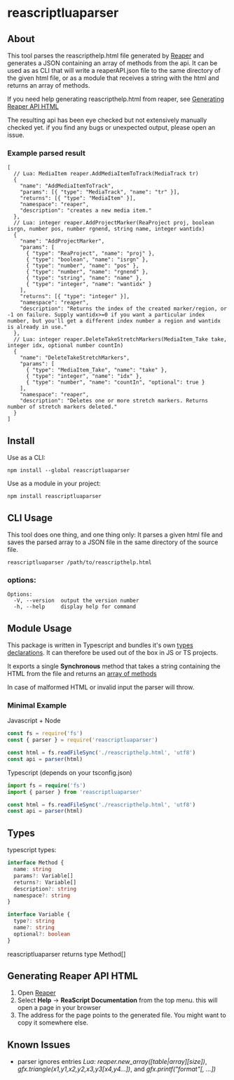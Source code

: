 # reascriptluaparser

## About

This tool parses the reascripthelp.html file generated by [Reaper](https://www.reaper.fm/) and generates a JSON containing an array of methods from the api. It can be used as as CLI that will write a reaperAPI.json file to the same directory of the given html file, or as a module that receives a string with the html and returns an array of methods.

If you need help generating reascripthelp.html from reaper, see [Generating Reaper API HTML](#generating-reaper-api-html)

The resulting api has been eye checked but not extensively manually checked yet. if you find any bugs or unexpected output, please open an issue.

### Example parsed result

```jsonc
[
  // Lua: MediaItem reaper.AddMediaItemToTrack(MediaTrack tr)
  {
    "name": "AddMediaItemToTrack",
    "params": [{ "type": "MediaTrack", "name": "tr" }],
    "returns": [{ "type": "MediaItem" }],
    "namespace": "reaper",
    "description": "creates a new media item."
  },
  // Lua: integer reaper.AddProjectMarker(ReaProject proj, boolean isrgn, number pos, number rgnend, string name, integer wantidx)
  {
    "name": "AddProjectMarker",
    "params": [
      { "type": "ReaProject", "name": "proj" },
      { "type": "boolean", "name": "isrgn" },
      { "type": "number", "name": "pos" },
      { "type": "number", "name": "rgnend" },
      { "type": "string", "name": "name" },
      { "type": "integer", "name": "wantidx" }
    ],
    "returns": [{ "type": "integer" }],
    "namespace": "reaper",
    "description": "Returns the index of the created marker/region, or -1 on failure. Supply wantidx>=0 if you want a particular index number, but you'll get a different index number a region and wantidx is already in use."
  },
  // Lua: integer reaper.DeleteTakeStretchMarkers(MediaItem_Take take, integer idx, optional number countIn)
  {
    "name": "DeleteTakeStretchMarkers",
    "params": [
      { "type": "MediaItem_Take", "name": "take" },
      { "type": "integer", "name": "idx" },
      { "type": "number", "name": "countIn", "optional": true }
    ],
    "namespace": "reaper",
    "description": "Deletes one or more stretch markers. Returns number of stretch markers deleted."
  }
]
```

## Install

Use as a CLI:

```
npm install --global reascriptluaparser
```

Use as a module in your project:

```
npm install reascriptluaparser
```

## CLI Usage

This tool does one thing, and one thing only: It parses a given html file and saves the parsed array to a JSON file in the same directory of the source file.

```
reascriptluaparser /path/to/reascripthelp.html
```

### options:

```
Options:
  -V, --version  output the version number
  -h, --help     display help for command
```

## Module Usage

This package is written in Typescript and bundles it's own [types declarations](#types). It can therefore be used out of the box in JS or TS projects.

It exports a single **Synchronous** method that takes a string containing the HTML from the file and returns an [array of methods](#example-parsed-result)

In case of malformed HTML or invalid input the parser will throw.

### Minimal Example

Javascript + Node

```javascript
const fs = require('fs')
const { parser } = require('reascriptluaparser')

const html = fs.readFileSync('./reascripthelp.html', 'utf8')
const api = parser(html)
```

Typescript (depends on your tsconfig.json)

```typescript
import fs = require('fs')
import { parser } from 'reascriptluaparser'

const html = fs.readFileSync('./reascripthelp.html', 'utf8')
const api = parser(html)
```

## Types

typescript types:

```typescript
interface Method {
  name: string
  params?: Variable[]
  returns?: Variable[]
  description?: string
  namespace?: string
}

interface Variable {
  type?: string
  name?: string
  optional?: boolean
}
```

reascriptluaparser returns type Method[]

## Generating Reaper API HTML

1. Open [Reaper](https://www.reaper.fm/)
2. Select **Help** -> **ReaScript Documentation** from the top menu. this will open a page in your browser
3. The address for the page points to the generated file. You might want to copy it somewhere else.

## Known Issues

- parser ignores entries _Lua: reaper.new_array([table|array][size])_, _gfx.triangle(x1,y1,x2,y2,x3,y3[x4,y4...])_, and _gfx.printf("format"[, ...])_
